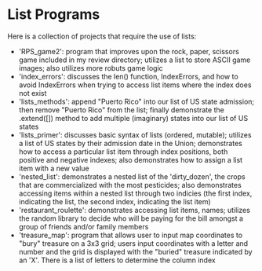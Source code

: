 # List Programs

Here is a collection of projects that require the use of lists:

- 'RPS_game2': program that improves upon the rock, paper, scissors game included in my review directory; utilizes a list to store ASCII game images; also utilizes more robuts game logic
- 'index_errors': discusses the len() function, IndexErrors, and how to avoid IndexErrors when trying to access list items where the index does not exist
- 'lists_methods': append "Puerto Rico" into our list of US state admission; then remove "Puerto Rico" from the list; finally demonstrate the .extend([]) method to add multiple (imaginary) states into our list of US states
- 'lists_primer': discusses basic syntax of lists (ordered, mutable); utilizes a list of US states by their admission date in the Union; demonstrates how to access a particular list item through index positions, both positive and negative indexes; also demonstrates how to assign a list item with a new value
- 'nested_list': demonstrates a nested list of the 'dirty_dozen', the crops that are commercialized with the most pesticides; also demonstrates accessing items within a nested list through two indicies (the first index, indicating the list, the second index, indicating the list item)
- 'restaurant_roulette': demonstrates accessing list items, names; utilizes the random library to decide who will be paying for the bill amongst a group of friends and/or family members
- 'treasure_map': program that allows user to input map coordinates to "bury" treasure on a 3x3 grid; users input coordinates with a letter and number and the grid is displayed with the  "buried" treasure indicated by an 'X'. There is a list of letters to determine the column index
